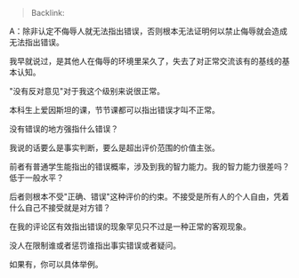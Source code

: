 > Backlink: 

A：除非认定不侮辱人就无法指出错误，否则根本无法证明何以禁止侮辱就会造成无法指出错误。

我早就说过，是其他人在侮辱的环境里呆久了，失去了对正常交流该有的基线的基本认知。

"没有反对意见"对于我这个级别来说很正常。

本科生上爱因斯坦的课，节节课都可以指出错误才叫不正常。

没有错误的地方强指什么错误？

我说的话要么是事实判断，要么是超出评价范围的价值主张。

前者有普通学生能指出的错误概率，涉及到我的智力能力。我的智力能力很差吗？低于一般水平？

后者则根本不受"正确、错误"这种评价的约束。不接受是所有人的个人自由，凭着什么自己不接受就是对方错？

在我的评论区有效指出错误的现象罕见只不过是一种正常的客观现象。

没人在限制谁或者惩罚谁指出事实错误或者疑问。

如果有，你可以具体举例。
